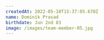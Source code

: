 ```yaml
---
createdAt: 2022-05-10T15:37:05.670Z
name: Dominik Prasad
birthdate: Jun 2nd 83
image: /images/team-member-05.jpg
---
```

